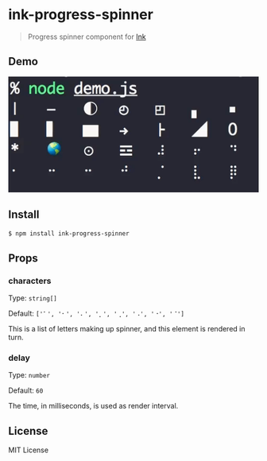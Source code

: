 # ink-progress-spinner
> Progress spinner component for [Ink](https://github.com/vadimdemedes/ink)

## Demo
![](https://raw.githubusercontent.com/y0za/assets/master/ink-progress-spinner/demo.gif)

## Install
```console
$ npm install ink-progress-spinner
```

## Props

### characters

Type: `string[]`

Default: `['⠁', '⠂', '⠄', '⡀', '⢀', '⠠', '⠐', '⠈']`

This is a list of letters making up spinner, and this element is rendered in turn.

### delay

Type: `number`

Default: `60`

The time, in milliseconds, is used as render interval.

## License
MIT License
